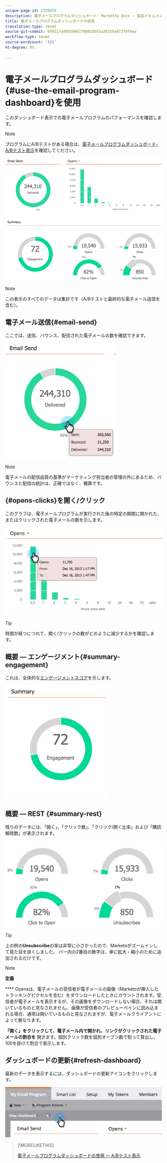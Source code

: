 ```yaml
---
unique-page-id: 2359476
description: 電子メールプログラムダッシュボード- Marketto Docs — 製品ドキュメントの使用
title: 電子メールプログラムダッシュボードの使用
translation-type: tm+mt
source-git-commit: 0f0217a88929661798015b51a26259a973f9f6ea
workflow-type: tm+mt
source-wordcount: '321'
ht-degree: 0%

---
```



# 電子メールプログラムダッシュボード{#use-the-email-program-dashboard}を使用

このダッシュボード表示での電子メールプログラムのパフォーマンスを確認します。

>[!NOTE]
>
>プログラムにA/Bテストがある場合は、[電子メールプログラムダッシュボード- A/Bテスト表示](/help/marketo/product-docs/email-marketing/email-programs/email-program-actions/email-test-a-b-test/use-the-email-program-dashboard-a-b-test-view.md)を確認してください。

![](assets/image2014-9-12-14-3a12-3a56.png)

>[!NOTE]
>
>この表示のすべてのデータは集計です（A/Bテストと最終的な電子メール送信を含む）。

## 電子メール送信{#email-send}

ここでは、送信、バウンス、配信された電子メールの数を確認できます。

![](assets/image2014-9-12-14-3a13-3a3.png)

>[!NOTE]
>
>電子メールの配信品質の基準がマーケティング担当者の管理の外にあるため、バウンスと配信の統計は、正確ではなく、概算です。

## {#opens-clicks}を開く/クリック

このグラフは、電子メールプログラムが実行された後の特定の期間に開かれた、またはクリックされた電子メールの数を示します。

![](assets/image2014-9-12-14-3a13-3a7.png)

>[!TIP]
>
>時間が経つにつれて、開く/クリックの数がどのように減少するかを確認します。

## 概要 — エンゲージメント{#summary-engagement}

これは、全体的な[エンゲージメントスコア](/help/marketo/product-docs/email-marketing/drip-nurturing/reports-and-notifications/understanding-the-engagement-score.md)を示します。

![](assets/image2014-9-12-14-3a13-3a11.png)

## 概要 — REST {#summary-rest}

残りのデータには、「開く」、「クリック数」、「クリック/開く比率」および「購読解除数」が表示されます。

![](assets/image2014-9-12-14-3a13-3a15.png)

>[!TIP]
>
>上の例の&#x200B;**Unsubscribe**&#x200B;の率は非常に小さかったので、Marketoがズームインして見た目を良くしました。 バー内の2番目の数字は、単に拡大・縮小のために追加されるだけです。

>[!NOTE]
>
>**定義**
>
>**** Opensは、電子メールの受信者が電子メールの画像（Marketoが挿入したトラッキングピクセルを含む）をダウンロードしたときにカウントされます。受信者が電子メールを表示するが、その画像をダウンロードしない場合、それは開いているものと見なされません。 画像が受信者のプレビューペインに読み込まれる場合、通常は開いているものと見なされますが、電子メールクライアントによって異なります。
>
>**「開く」をクリックして、電子メール内で開かれ、リンクがクリックされた電子メールの割合を** 開きます。個別クリック数を個別オープン数で割って算出し、100を掛けて割合で表示します。

## ダッシュボードの更新{#refresh-dashboard}

最新のデータを表示するには、ダッシュボードの更新アイコンをクリックします。

![](assets/refreshicon.png)

>[!MORELIKETHIS]
>
>[電子メールプログラムダッシュボードの使用 — A/Bテスト表示](/help/marketo/product-docs/email-marketing/email-programs/email-program-actions/email-test-a-b-test/use-the-email-program-dashboard-a-b-test-view.md)
